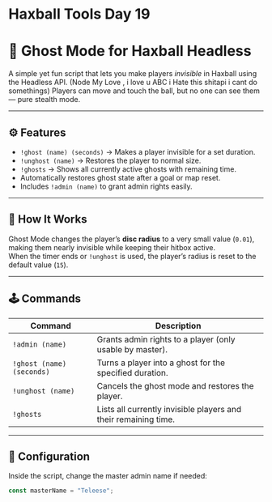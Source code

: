 # Haxball Tools Day 19 

# 👻 Ghost Mode for Haxball Headless

A simple yet fun script that lets you make players *invisible* in Haxball using the Headless API. (Node My Love , i love u ABC i Hate this shitapi i cant do somethings)
Players can move and touch the ball, but no one can see them  — pure stealth mode.

---

## ⚙️ Features
- `!ghost (name) (seconds)` → Makes a player invisible for a set duration.  
- `!unghost (name)` → Restores the player to normal size.  
- `!ghosts` → Shows all currently active ghosts with remaining time.  
- Automatically restores ghost state after a goal or map reset.  
- Includes `!admin (name)` to grant admin rights easily.  

---

## 🧠 How It Works
Ghost Mode changes the player’s **disc radius** to a very small value (`0.01`), making them nearly invisible while keeping their hitbox active.  
When the timer ends or `!unghost` is used, the player’s radius is reset to the default value (`15`).

---

## 🕹️ Commands
| Command | Description |
|----------|--------------|
| `!admin (name)` | Grants admin rights to a player (only usable by master). |
| `!ghost (name) (seconds)` | Turns a player into a ghost for the specified duration. |
| `!unghost (name)` | Cancels the ghost mode and restores the player. |
| `!ghosts` | Lists all currently invisible players and their remaining time. |

---

## 👤 Configuration
Inside the script, change the master admin name if needed:
```js
const masterName = "Teleese";

